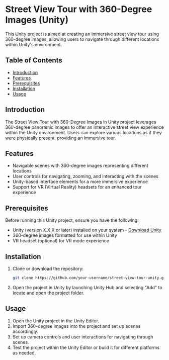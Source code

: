 # Street View Tour with 360-Degree Images (Unity)

This Unity project is aimed at creating an immersive street view tour using 360-degree images, allowing users to navigate through different locations within Unity's environment.

## Table of Contents
- [Introduction](#introduction)
- [Features](#features)
- [Prerequisites](#prerequisites)
- [Installation](#installation)
- [Usage](#usage)


## Introduction

The Street View Tour with 360-Degree Images in Unity project leverages 360-degree panoramic images to offer an interactive street view experience within the Unity environment. Users can explore various locations as if they were physically present, providing an immersive tour.

## Features

- Navigable scenes with 360-degree images representing different locations
- User controls for navigating, zooming, and interacting with the scenes
- Unity-based interface elements for a more immersive experience
- Support for VR (Virtual Reality) headsets for an enhanced tour experience

## Prerequisites

Before running this Unity project, ensure you have the following:

- Unity (version X.X.X or later) installed on your system - [Download Unity](https://unity.com/)
- 360-degree images formatted for use within Unity
- VR headset (optional) for VR mode experience

## Installation

1. Clone or download the repository:

   ```bash
   git clone https://github.com/your-username/street-view-tour-unity.git
2. Open the project in Unity by launching Unity Hub and selecting "Add" to locate and open the project folder.

## Usage

1. Open the Unity project in the Unity Editor.
2. Import 360-degree images into the project and set up scenes accordingly.
3. Set up camera controls and user interactions for navigating through scenes.
4. Test the project within the Unity Editor or build it for different platforms as needed.
